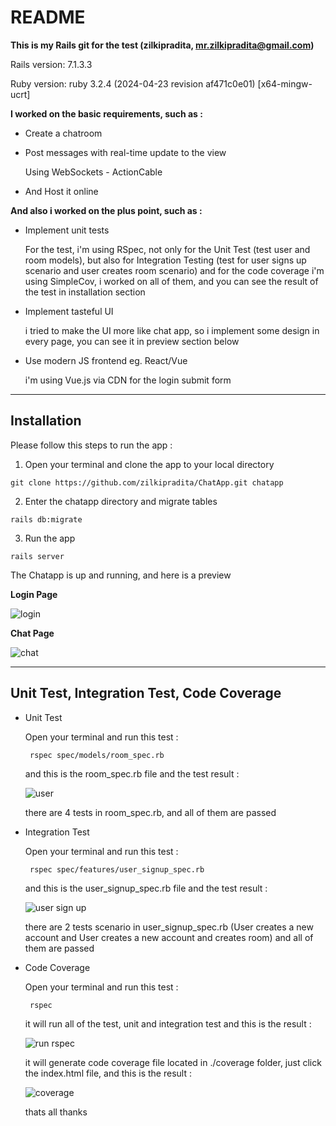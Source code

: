 # README
**This is my Rails git for the test (zilkipradita, mr.zilkipradita@gmail.com)**

Rails version: 7.1.3.3

Ruby version: ruby 3.2.4 (2024-04-23 revision af471c0e01) [x64-mingw-ucrt]

**I worked on the basic requirements, such as :** 

* Create a chatroom

* Post messages with real-time update to the view
  
  Using WebSockets - ActionCable

* And Host it online

**And also i worked on the plus point, such as :**

* Implement unit tests

  For the test, i'm using RSpec, not only for the Unit Test (test user and room models),
  but also for Integration Testing (test for user signs up scenario and user creates room scenario)
  and for the code coverage i'm using SimpleCov, i worked on all of them,
  and you can see the result of the test in installation section

* Implement tasteful UI

  i tried to make the UI more like chat app, so i implement some design in every page, you can see it in preview section below

* Use modern JS frontend eg. React/Vue

  i'm using Vue.js via CDN for the login submit form

--------------------------------------------------------------------------
## Installation

Please follow this steps to run the app : 

1. Open your terminal and clone the app to your local directory
```
git clone https://github.com/zilkipradita/ChatApp.git chatapp
```
2. Enter the chatapp directory and migrate tables
```
rails db:migrate
```
3. Run the app
```
rails server
```
The Chatapp is up and running, and here is a preview

**Login Page**

![login](https://github.com/zilkipradita/ChatApp/assets/11170489/48b5602b-fc9f-4ceb-9f75-b21c404a7337)

**Chat Page**

![chat](https://github.com/zilkipradita/ChatApp/assets/11170489/69cf793a-69ca-4f67-b638-1f22d8543a62)

--------------------------------------------------------------------------
## Unit Test, Integration Test, Code Coverage

* Unit Test

  Open your terminal and run this test :
  ```
   rspec spec/models/room_spec.rb
  ```
  and this is the room_spec.rb file and the test result :
  
  ![user](https://github.com/zilkipradita/ChatApp/assets/11170489/90bdde0b-7a9e-4e5f-b666-0c6ee8f9adad)
  
  there are 4 tests in room_spec.rb, and all of them are passed


* Integration Test

  Open your terminal and run this test :
  ```
   rspec spec/features/user_signup_spec.rb
  ```
  and this is the user_signup_spec.rb file and the test result :

  ![user sign up](https://github.com/zilkipradita/ChatApp/assets/11170489/199acaf4-0611-4f9c-9411-1b4bccfcf336)

  there are 2 tests scenario in user_signup_spec.rb (User creates a new account and User creates a new account and creates room)
  and all of them are passed


* Code Coverage
  
  Open your terminal and run this test :
  ```
   rspec
  ```
  it will run all of the test, unit and integration test
  and this is the result :

  ![run rspec](https://github.com/zilkipradita/ChatApp/assets/11170489/5664ef40-8748-4cc1-ae69-4aae6a07980b)

  it will generate code coverage file located in ./coverage folder, just click the index.html file,
  and this is the result :

  ![coverage](https://github.com/zilkipradita/ChatApp/assets/11170489/f7aef949-088d-488a-ae62-1b52df2f6381)

  thats all
  thanks


  

